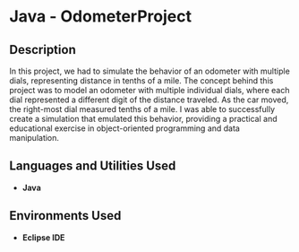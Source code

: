 <h1>Java - OdometerProject</h1>



<h2>Description</h2>
In this project, we had to simulate the behavior of an odometer with multiple dials, representing distance in tenths of a mile. The concept behind this project was to model an odometer with multiple individual dials, where each dial represented a different digit of the distance traveled. As the car moved, the right-most dial measured tenths of a mile. I was able to successfully create a simulation that emulated this behavior, providing a practical and educational exercise in object-oriented programming and data manipulation.

<h2>Languages and Utilities Used</h2>

- <b>Java</b> 

<h2>Environments Used </h2>

- <b>Eclipse IDE

